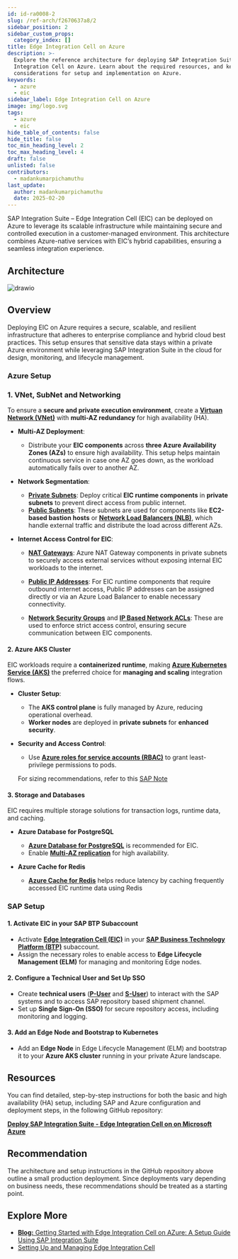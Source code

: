 ```yaml
---
id: id-ra0008-2
slug: /ref-arch/f2670637a8/2
sidebar_position: 2
sidebar_custom_props:
  category_index: []
title: Edge Integration Cell on Azure
description: >-
  Explore the reference architecture for deploying SAP Integration Suite - Edge
  Integration Cell on Azure. Learn about the required resources, and key
  considerations for setup and implementation on Azure.
keywords:
  - azure
  - eic
sidebar_label: Edge Integration Cell on Azure
image: img/logo.svg
tags:
  - azure
  - eic
hide_table_of_contents: false
hide_title: false
toc_min_heading_level: 2
toc_max_heading_level: 4
draft: false
unlisted: false
contributors:
  - madankumarpichamuthu
last_update:
  author: madankumarpichamuthu
  date: 2025-02-20
---
```


SAP Integration Suite – Edge Integration Cell (EIC) can be deployed on Azure to leverage its scalable infrastructure while maintaining secure and controlled execution in a customer-managed environment. This architecture combines Azure-native services with EIC’s hybrid capabilities, ensuring a seamless integration experience.

## Architecture

![drawio](drawio/sap-edge-integration-cell-azure.drawio)

## Overview

Deploying EIC on Azure requires a secure, scalable, and resilient infrastructure that adheres to enterprise compliance and hybrid cloud best practices. This setup ensures that sensitive data stays within a private Azure environment while leveraging SAP Integration Suite in the cloud for design, monitoring, and lifecycle management.  


### Azure Setup

### 1. VNet, SubNet and Networking

To ensure a **secure and private execution environment**, create a **[Virtuan Network (VNet)](https://learn.microsoft.com/en-us/azure/virtual-network/quick-create-portal)** with **multi-AZ redundancy** for high availability (HA).

- **Multi-AZ Deployment**:
  - Distribute your **EIC components** across **three Azure Availability Zones (AZs)** to ensure high availability. This setup helps maintain continuous service in case one AZ goes down, as the workload automatically fails over to another AZ.
  
- **Network Segmentation**:
  - **[Private Subnets](https://learn.microsoft.com/en-us/azure/virtual-network/virtual-network-manage-subnet?tabs=azure-portal)**: Deploy critical **EIC runtime components** in **private subnets** to prevent direct access from public internet.
  - **[Public Subnets](https://learn.microsoft.com/en-us/azure/virtual-network/virtual-networks-overview)**: These subnets are used for components like **EC2-based bastion hosts** or **[Network Load Balancers (NLB)](https://learn.microsoft.com/en-us/azure/load-balancer/load-balancer-overview)**, which handle external traffic and distribute the load across different AZs.


- **Internet Access Control for EIC**:
  - **[NAT Gateways](https://learn.microsoft.com/en-us/azure/nat-gateway/nat-overview)**: Azure NAT Gateway components in private subnets to securely access external services without exposing internal EIC workloads to the internet.
  
  - **[Public IP Addresses](https://learn.microsoft.com/en-us/azure/virtual-network/ip-services/public-ip-addresses)**: For EIC runtime components that require outbound internet access, Public IP addresses can be assigned directly or via an Azure Load Balancer to enable necessary connectivity.  

  - **[Network Security Groups](https://learn.microsoft.com/en-us/azure/virtual-network/network-security-groups-overview)** and **[IP Based Network ACLs](https://learn.microsoft.com/en-us/azure/virtual-network/ip-based-access-control-list-overview)**: These are used to enforce strict access control, ensuring secure communication between EIC components.


#### 2. Azure AKS Cluster  

EIC workloads require a **containerized runtime**, making **[Azure Kubernetes Service (AKS)](https://azure.microsoft.com/en-us/products/kubernetes-service)** the preferred choice for **managing and scaling** integration flows.  

- **Cluster Setup**:  
  - The **AKS control plane** is fully managed by Azure, reducing operational overhead.  
  - **Worker nodes** are deployed in **private subnets** for **enhanced security**.  

- **Security and Access Control**:  
  - Use **[Azure roles for service accounts (RBAC)](https://learn.microsoft.com/en-us/azure/role-based-access-control/role-assignments-portal)** to grant least-privilege permissions to pods.  

  For sizing recommendations, refer to this [SAP Note](https://me.sap.com/notes/3247839)


#### 3. Storage and Databases  

EIC requires multiple storage solutions for transaction logs, runtime data, and caching.

- **Azure Database for PostgreSQL**  
  - **[Azure Database for PostgreSQL](https://azure.microsoft.com/en-ca/products/postgresql/?ef_id=_k_Cj0KCQiAwtu9BhC8ARIsAI9JHanckghAmiPvL8qvi_nfi1zhYHFW3Z0hIV3E_WIGpmnJjfs6rvd5BGQaAkISEALw_wcB_k_&OCID=AIDcmmqz3gd78m_SEM__k_Cj0KCQiAwtu9BhC8ARIsAI9JHanckghAmiPvL8qvi_nfi1zhYHFW3Z0hIV3E_WIGpmnJjfs6rvd5BGQaAkISEALw_wcB_k_&gad_source=1&gclid=Cj0KCQiAwtu9BhC8ARIsAI9JHanckghAmiPvL8qvi_nfi1zhYHFW3Z0hIV3E_WIGpmnJjfs6rvd5BGQaAkISEALw_wcB)** is recommended for EIC.
  - Enable **[Multi-AZ replication](https://learn.microsoft.com/en-us/azure/reliability/reliability-postgresql-flexible-server)** for high availability.

- **Azure Cache for Redis**  
  - **[Azure Cache for Redis](https://learn.microsoft.com/en-us/azure/azure-cache-for-redis/cache-overview)** helps reduce latency by caching frequently accessed EIC runtime data using Redis

### SAP Setup

#### 1. Activate EIC in your SAP BTP Subaccount
- Activate **[Edge Integration Cell (EIC)](https://help.sap.com/docs/integration-suite/sap-integration-suite/what-is-sap-integration-suite-edge-integration-cell)** in your **[SAP Business Technology Platform (BTP)](https://help.sap.com/docs/btp?locale=en-US)** subaccount.  
- Assign the necessary roles to enable access to **Edge Lifecycle Management (ELM)** for managing and monitoring Edge nodes.  

#### 2. Configure a Technical User and Set Up SSO 
- Create **technical users** (**[P-User](https://help.sap.com/docs/EDGE_LIFECYCLE_MANAGEMENT/9d5719aae5aa4d479083253ba79c23f9/edcd1a455afb4cb0b6b1b3d148256468.html)** and **[S-User](https://www.sap.com/account/universal-id.html)**) to interact with the SAP systems and to access SAP repository based shipment channel.  
- Set up **Single Sign-On (SSO)** for secure repository access, including monitoring and logging.  

#### 3. Add an Edge Node and Bootstrap to Kubernetes
- Add an **Edge Node** in Edge Lifecycle Management (ELM) and bootstrap it to your **Azure AKS cluster** running in your private Azure landscape.   

## Resources

You can find detailed, step-by-step instructions for both the basic and high availability (HA) setup, including SAP and Azure configuration and deployment steps, in the following GitHub repository:

[**Deploy SAP Integration Suite - Edge Integration Cell on on Microsoft Azure**](https://github.tools.sap/btp-use-case-factory/edge-integration-cell-azure)

## Recommendation
The architecture and setup instructions in the GitHub repository above outline a small production deployment. Since deployments vary depending on business needs, these recommendations should be treated as a starting point.

## Explore More
- [**Blog:** Getting Started with Edge Integration Cell on AZure: A Setup Guide Using SAP Integration Suite](https://www.youtube.com/watch?si=y-OM-2GC-q-FnOxm&v=PHPPnma7Y1A&feature=youtu.be)
- [Setting Up and Managing Edge Integration Cell](https://help.sap.com/docs/integration-suite/sap-integration-suite/setting-up-and-managing-edge-integration-cell)